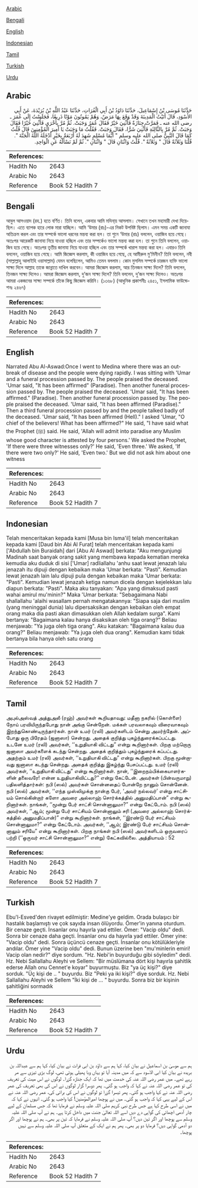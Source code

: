 [Arabic](#arabic)

[Bengali](#bengali)

[English](#english)

[Indonesian](#indonesian)

[Tamil](#tamil)

[Turkish](#turkish)

[Urdu](#urdu)

## Arabic


<div dir="rtl" lang="ar" style={{fontSize:'larger',backgroundColor:'#f8f9fa',padding:20}}>
حَدَّثَنَا مُوسَى بْنُ إِسْمَاعِيلَ، حَدَّثَنَا دَاوُدُ بْنُ أَبِي الْفُرَاتِ، حَدَّثَنَا عَبْدُ اللَّهِ بْنُ بُرَيْدَةَ، عَنْ أَبِي الأَسْوَدِ، قَالَ أَتَيْتُ الْمَدِينَةَ وَقَدْ وَقَعَ بِهَا مَرَضٌ، وَهُمْ يَمُوتُونَ مَوْتًا ذَرِيعًا، فَجَلَسْتُ إِلَى عُمَرَ ـ رضى الله عنه ـ فَمَرَّتْ جِنَازَةٌ فَأُثْنِيَ خَيْرٌ فَقَالَ عُمَرُ وَجَبَتْ‏.‏ ثُمَّ مُرَّ بِأُخْرَى فَأُثْنِيَ خَيْرًا فَقَالَ وَجَبَتْ‏.‏ ثُمَّ مُرَّ بِالثَّالِثَةِ فَأُثْنِيَ شَرًّا، فَقَالَ وَجَبَتْ‏.‏ فَقُلْتُ مَا وَجَبَتْ يَا أَمِيرَ الْمُؤْمِنِينَ قَالَ قُلْتُ كَمَا قَالَ النَّبِيُّ صلى الله عليه وسلم ‏"‏ أَيُّمَا مُسْلِمٍ شَهِدَ لَهُ أَرْبَعَةٌ بِخَيْرٍ أَدْخَلَهُ اللَّهُ الْجَنَّةَ ‏"‏‏.‏ قُلْنَا وَثَلاَثَةٌ قَالَ ‏"‏ وَثَلاَثَةٌ ‏"‏‏.‏ قُلْتُ وَاثْنَانِ قَالَ ‏"‏ وَاثْنَانِ ‏"‏‏.‏ ثُمَّ لَمْ نَسْأَلْهُ عَنِ الْوَاحِدِ‏.‏
</div>
<div style={{backgroundColor:'#f8f9fa',padding:20, marginBottom: 10}}><table> <thead> <tr> <th>References:</th> <th></th> </tr> </thead> <tbody><tr><td>Hadith No</td><td>2643</td></tr><tr><td>Arabic No</td><td>2643</td></tr><tr><td>Reference</td><td>Book 52 Hadith 7</td></tr></tbody></table></div>

## Bengali


<div dir="ltr" lang="bn" style={{fontSize:'larger',backgroundColor:'#f8f9fa',padding:20}}>
আবুল আসওয়াদ (রহ.) হতে বর্ণিত। তিনি বলেন, একবার আমি মদিনা্য় আসলাম। সেখানে তখন মহামারী দেখা দিয়েছিল। এতে ব্যাপক হারে লোক মারা যাচ্ছিল। আমি ‘উমার (রাঃ)-এর নিকট উপবিষ্ট ছিলাম। এমন সময় একটি জানাযা অতিক্রম করল এবং তার সম্পর্কে ভালো ধরনের মন্তব্য করা হল। তা শুনে ‘উমার (রাঃ) বললেন, ওয়াজিব হয়ে গেছে। অতঃপর আরেকটি জানাযা নিয়ে যাওয়া হচ্ছিল এবং তার সম্পর্কেও ভালো মন্তব্য করা হল। তা শুনে তিনি বললেন, ওয়াজিব হয়ে গেছে। অতঃপর তৃতীয় জানাযা নিয়ে যাওয়া হচ্ছিল এবং তার সম্পর্কে খারাপ মন্তব্য করা হল। এবারও তিনি বললেন, ওয়াজিব হয়ে গেছে। আমি জিজ্ঞেস করলাম, কী ওয়াজিব হয়ে গেছে, হে আমীরুল মু’মিনীন? তিনি বললেন, নবী (সাল্লাল্লাহু আলাইহি ওয়াসাল্লাম) যেমন বলেছিলেন, আমিও তেমন বললাম। কোন মুসলিম সম্পর্কে চারজন ব্যক্তি ভালো সাক্ষ্য দিলে আল্লাহ তাকে জান্নাতে দাখিল করবেন। আমরা জিজ্ঞেস করলাম, আর তিনজন সাক্ষ্য দিলে? তিনি বললেন, তিনজন সাক্ষ্য দিলেও। আমরা জিজ্ঞেস করলাম, দু’জন সাক্ষ্য দিলে? তিনি বললেন, দু’জন সাক্ষ্য দিলেও। অতঃপর আমরা একজনের সাক্ষ্য সম্পর্কে তাঁকে কিছু জিজ্ঞেস করিনি। (১৩৬৮) (আধুনিক প্রকাশনীঃ ২৪৫১, ইসলামিক ফাউন্ডেশনঃ ২৪৬৭)
</div>
<div style={{backgroundColor:'#f8f9fa',padding:20, marginBottom: 10}}><table> <thead> <tr> <th>References:</th> <th></th> </tr> </thead> <tbody><tr><td>Hadith No</td><td>2643</td></tr><tr><td>Arabic No</td><td>2643</td></tr><tr><td>Reference</td><td>Book 52 Hadith 7</td></tr></tbody></table></div>

## English


<div dir="ltr" lang="en" style={{fontSize:'larger',backgroundColor:'#f8f9fa',padding:20}}>
Narrated Abu Al-Aswad:Once I went to Medina where there was an outbreak of disease and the people were dying rapidly. I was sitting with 'Umar and a funeral procession passed by. The people praised the deceased. 'Umar said, "It has been affirmed" (Paradise). Then another funeral procession passed by. The people praised the deceased. 'Umar said, "It has been affirmed." (Paradise). Then another funeral procession passed by. The people praised the deceased. 'Umar said, "It has been affirmed (Paradise)." Then a third funeral procession passed by and the people talked badly of the deceased. 'Umar said, "It has been affirmed (Hell)." I asked 'Umar, "O chief of the believers! What has been affirmed?" He said, "I have said what the Prophet (ﷺ) said. He said, 'Allah will admit into paradise any Muslim whose good character is attested by four persons.' We asked the Prophet, 'If there were three witnesses only?' He said, 'Even three.' We asked, 'If there were two only?' He said, 'Even two.' But we did not ask him about one witness
</div>
<div style={{backgroundColor:'#f8f9fa',padding:20, marginBottom: 10}}><table> <thead> <tr> <th>References:</th> <th></th> </tr> </thead> <tbody><tr><td>Hadith No</td><td>2643</td></tr><tr><td>Arabic No</td><td>2643</td></tr><tr><td>Reference</td><td>Book 52 Hadith 7</td></tr></tbody></table></div>

## Indonesian


<div dir="ltr" lang="id" style={{fontSize:'larger',backgroundColor:'#f8f9fa',padding:20}}>
Telah menceritakan kepada kami [Musa bin Isma'il] telah menceritakan kepada kami [Daud bin Abi Al Furat] telah menceritakan kepada kami ['Abdullah bin Buraidah] dari [Abu Al Aswad] berkata: "Aku mengunjungi Madinah saat banyak orang sakit yang membawa kepada kematian mereka kemudia aku duduk di sisi ['Umar] radliallahu 'anhu saat lewat jenazah lalu jenazah itu dipuji dengan kebaikan maka 'Umar berkata: "Pasti". Kemudian lewat jenazah lain lalu dipuji pula dengan kebaikan maka 'Umar berkata: "Pasti". Kemudian lewat jenazah ketiga namun dicela dengan kejelekkan lalu diapun berkata: "Pasti". Maka aku tanyakan: "Apa yang dimaksud pasti wahai amirul mu'minin?" Maka 'Umar berkata: "Sebagaimana Nabi shallallahu 'alaihi wasallam pernah mengatakannya: "Siapa saja dari muslim (yang meninggal dunia) lalu dipersaksikan dengan kebaikan oleh empat orang maka dia pasti akan dimasukkan oleh Allah kedalam surga". Kami bertanya: "Bagaimana kalau hanya disaksikan oleh tiga orang?" Beliau menjawab: "Ya juga oleh tiga orang". Aku katakan: "Bagaimana kalau dua orang?" Beliau menjawab: "Ya juga oleh dua orang". Kemudian kami tidak bertanya bila hanya oleh satu orang
</div>
<div style={{backgroundColor:'#f8f9fa',padding:20, marginBottom: 10}}><table> <thead> <tr> <th>References:</th> <th></th> </tr> </thead> <tbody><tr><td>Hadith No</td><td>2643</td></tr><tr><td>Arabic No</td><td>2643</td></tr><tr><td>Reference</td><td>Book 52 Hadith 7</td></tr></tbody></table></div>

## Tamil


<div dir="ltr" lang="ta" style={{fontSize:'larger',backgroundColor:'#f8f9fa',padding:20}}>
அபுல்அஸ்வத் அத்துஅலீ (ரஹ்) அவர்கள் கூறியதாவது: மதீனா நகரில் (கொள்ளை) நோய் பரவியிருந்தபோது நான் அங்கு சென்றேன். மக்கள் பரவலாகவும் விரைவாகவும் இறந்துகொண்டிருந்தார்கள். நான் உமர் (ரலி) அவர்களிடம் சென்று அமர்ந்தேன். அப்போது ஒரு பிரேதம் (ஜனாஸா) சென்றது. அதைக் குறித்து புகழ்ந்துரைக்கப்பட்டது. உடனே உமர் (ரலி) அவர்கள், ‘‘உறுதியாகி விட்டது” என்று கூறினார்கள். பிறகு மற்றொரு ஜனாஸா அவர்களைக் கடந்து சென்றது. அதைக் குறித்தும் புகழ்ந்துரைக் கப்பட்டது. அதற்கும் உமர் (ரலி) அவர்கள், ‘‘உறுதியாகி விட்டது” என்று கூறினார்கள். பிறகு மூன்றாவது ஜனாஸா கடந்து சென்றது. அதைக் குறித்து இகழ்ந்து பேசப்பட்டது. உமர் (ரலி) அவர்கள், ‘‘உறுதியாகி விட்டது” என்று கூறினார்கள். நான், ‘‘இறைநம்பிக்கையாளர்களின் தலைவரே! என்ன உறுதியாகிவிட்டது?” என்று கேட்டேன். அவர்கள் (பின்வருமாறு) பதிலளித்தார்கள்: நபி (ஸல்) அவர்கள் சொன்னதைப் போன்றே நானும் சொன்னேன். நபி (ஸல்) அவர்கள், ‘‘எந்த முஸ்லிமுக்கு நான்கு பேர், ‘அவர் நல்லவர்’ என்று சாட்சியம் சொல்கின்றார் களோ அவரை அல்லாஹ் சொர்க்கத்தில் அனுமதிப்பான்” என்று கூறினார்கள். நாங்கள், ‘‘மூன்று பேர் சாட்சி சொன்னாலுமா?” என்று கேட்டோம். நபி (ஸல்) அவர்கள், ‘‘ஆம்; மூன்று பேர் சாட்சியம் சொன்னாலும் சரி (அவரை அல்லாஹ் சொர்க்கத்தில் அனுமதிப்பான்)” என்று கூறினார்கள். நாங்கள், ‘‘இரண்டு பேர் சாட்சியம் சொன்னாலுமா?” என்று கேட்டோம். அவர்கள், ‘‘ஆம்; இரண்டு பேர் சாட்சியம் சொன்னாலும் சரியே” என்று கூறினார்கள். பிறகு நாங்கள் நபி (ஸல்) அவர்களிடம் ஒருவரைப் பற்றி (‘‘ஒருவர் சாட்சி சொன்னாலுமா?” என்று) கேட்கவில்லை. அத்தியாயம் : 52
</div>
<div style={{backgroundColor:'#f8f9fa',padding:20, marginBottom: 10}}><table> <thead> <tr> <th>References:</th> <th></th> </tr> </thead> <tbody><tr><td>Hadith No</td><td>2643</td></tr><tr><td>Arabic No</td><td>2643</td></tr><tr><td>Reference</td><td>Book 52 Hadith 7</td></tr></tbody></table></div>

## Turkish


<div dir="ltr" lang="tr" style={{fontSize:'larger',backgroundColor:'#f8f9fa',padding:20}}>
Ebu'l-Esved'den rivayet edilmiştir: Medine'ye geldim. Orada bulaşıcı bir hastalık başlamıştı ve çok sayıda insan ölüyordu. Ömer'in yanına oturdum. Bir cenaze geçti. İnsanlar onu hayırla yad ettiler. Ömer: "Vacip oldu" dedi. Sonra bir cenaze daha geçti. İnsanlar onu da hayırla yad ettiler. Ömer yine: "Vacip oldu" dedi. Sonra üçüncü cenaze geçti. İnsanlar onu kötülükleriyle andılar. Ömer yine "Vacip oldu" dedi. Bunun üzerine ben "mu'minlerin emiri! Vacip olan nedir?" diye sordum. "Hz. Nebi'in buyurduğu gibi söyledim" dedi. Hz. Nebi Sallallahu Aleyhi ve Sellem: "Bir müslümana dört kişi hayırla şahitlik ederse Allah onu Cennet'e koyar" buyurmuştu. Biz "ya üç kişi?" diye sorduk. "Üç kişi de .. " buyurdu. Biz "Peki ya iki kişi?" diye sorduk. Hz. Nebi Sallallahu Aleyhi ve Sellem "İki kişi de ... " buyurdu. Sonra biz bir kişinin şahitliğini sormadık
</div>
<div style={{backgroundColor:'#f8f9fa',padding:20, marginBottom: 10}}><table> <thead> <tr> <th>References:</th> <th></th> </tr> </thead> <tbody><tr><td>Hadith No</td><td>2643</td></tr><tr><td>Arabic No</td><td>2643</td></tr><tr><td>Reference</td><td>Book 52 Hadith 7</td></tr></tbody></table></div>

## Urdu


<div dir="rtl" lang="ur" style={{fontSize:'larger',backgroundColor:'#f8f9fa',padding:20}}>
ہم سے موسیٰ بن اسماعیل نے بیان کیا، کہا ہم سے داؤد بن ابی فرات نے بیان کیا، کہا ہم سے عبداللہ بن بریدہ نے بیان کیا ابی الاسود سے کہ میں مدینہ آیا تو یہاں وبا پھیلی ہوئی تھی، لوگ بڑی تیزی سے مر رہے تھے۔ میں عمر رضی اللہ عنہ کی خدمت میں تھا کہ ایک جنازہ گزرا۔ لوگوں نے اس میت کی تعریف کی تو عمر رضی اللہ عنہ نے کہا کہ واجب ہو گئی۔ پھر دوسرا گزار لوگوں نے اس کی بھی تعریف کی عمر رضی اللہ عنہ نے کہا واجب ہو گئی۔ پھر تیسرا گزرا تو لوگوں نے اس کی برائی کی، عمر رضی اللہ عنہ نے اس کے لیے یہی کہا کہ واجب ہو گئی۔ میں نے پوچھا امیرالمؤمنین! کیا واجب ہو گئی۔ انہوں نے کہا کہ میں نے اسی طرح کہا ہے جس طرح نبی کریم صلی اللہ علیہ وسلم نے فرمایا تھا کہ جس مسلمان کے لیے چار آدمی اچھائی کی گواہی دے دیں اسے اللہ تعالیٰ جنت میں داخل کرتا ہے۔ ہم نے آپ صلی اللہ علیہ وسلم سے پوچھا اور اگر تین دیں؟ آپ صلی اللہ علیہ وسلم نے فرمایا کہ تین پر بھی۔ ہم نے پوچھا اور اگر دو آدمی گواہی دیں؟ فرمایا دو پر بھی۔ پھر ہم نے ایک کے متعلق آپ صلی اللہ علیہ وسلم سے نہیں پوچھا۔
</div>
<div style={{backgroundColor:'#f8f9fa',padding:20, marginBottom: 10}}><table> <thead> <tr> <th>References:</th> <th></th> </tr> </thead> <tbody><tr><td>Hadith No</td><td>2643</td></tr><tr><td>Arabic No</td><td>2643</td></tr><tr><td>Reference</td><td>Book 52 Hadith 7</td></tr></tbody></table></div>